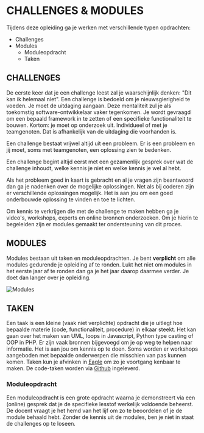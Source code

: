 # CHALLENGES & MODULES

Tijdens deze opleiding ga je werken met verschillende typen opdrachten:

- Challenges
- Modules
  - Moduleopdracht
  - Taken

## CHALLENGES

De eerste keer dat je een challenge leest zal je waarschijnlijk denken: "Dit kan ik helemaal niet". Een challenge is bedoeld om je nieuwsgierigheid te voeden. Je moet de uitdaging aangaan. Deze mentaliteit zul je als toekomstig software-ontwikkelaar vaker tegenkomen. Je wordt gevraagd om een bepaald framework in te zetten of een specifieke functionaliteit te bouwen. Kortom: je moet op onderzoek uit. Individueel of met je teamgenoten. Dat is afhankelijk van de uitdaging die voorhanden is.

Een challenge bestaat vrijwel altijd uit een probleem. Er is een probleem en jij moet, soms met teamgenoten, een oplossing zien te bedenken.

Een challenge begint altijd eerst met een gezamenlijk gesprek over wat de challenge inhoudt, welke kennis je niet en welke kennis je wel al hebt.

Als het probleem goed in kaart is gebracht en al je vragen zijn beantwoord dan ga je nadenken over de mogelijke oplossingen. Net als bij coderen zijn er verschillende oplossingen mogelijk. Het is aan jou om een goed onderbouwde oplossing te vinden en toe te lichten.

Om kennis te verkrijgen die met de challenge te maken hebben ga je video's, workshops, experts en online bronnen onderzoeken. Om je hierin te begeleiden zijn er modules gemaakt ter ondersteuning van dit proces.

## MODULES

Modules bestaan uit taken en moduleopdrachten. Je bent __verplicht__ om alle modules gedurende je opleiding af te ronden. Lukt het niet om modules in het eerste jaar af te ronden dan ga je het jaar daarop daarmee verder. Je doet dan langer over je opleiding.

![Modules](/Introductie/02%20-%20Opleiding/taak03/images/modules.png)

## TAKEN

Een taak is een kleine (vaak niet verplichte) opdracht die je uitlegt hoe bepaalde materie (code, functionaliteit, procedure) in elkaar steekt. Het kan gaan over het maken van UML, loops in Javascript, Python type casting of OOP in PHP. Er zijn vaak bronnen bijgevoegd om je op weg te helpen naar informatie. Het is aan jou om kennis op te doen. Soms worden er workshops aangeboden met bepaalde onderwerpen die misschien van pas kunnen komen.
Taken kun je afvinken in [Eagle](https://eagledev.nl) om zo je voortgang kenbaar te maken. De code-taken worden via [Github](https://github.com) ingeleverd.

### Moduleopdracht

Een moduleopdracht is een grote opdracht waarna je demonstreert via een (online) gesprek dat je de specifieke lesstof werkelijk voldoende beheerst. De docent vraagt je het hemd van het lijf om zo te beoordelen of je de module behaald hebt. Zonder de kennis uit de modules, ben je niet in staat de challenges op te loseen.


<!--- ------------ DIT COMMENTAAR LATEN STAAN AUB ------------
------------------ ------------------------------ ------------
------------------ eagle ref:21181067
------------------ ------------------------------ ------------
------------------ DIT COMMENTAAR LATEN STAAN AUB -------- -->